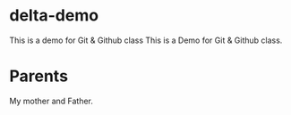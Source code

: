 # delta-demo
This is a demo for Git &amp; Github class
This is a Demo for Git & Github class.

# Parents
My mother and Father.